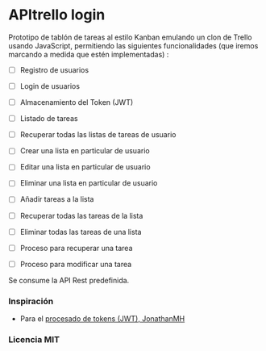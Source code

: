 # APItrello login

Prototipo de tablón de tareas al estilo Kanban emulando un clon de Trello usando JavaScript, permitiendo las siguientes funcionalidades (que iremos marcando a medida que estén implementadas) :

- [ ] Registro de usuarios

- [ ] Login de usuarios

- [ ] Almacenamiento del Token (JWT)

- [ ] Listado de tareas

- [ ] Recuperar todas las listas de tareas de usuario

- [ ] Crear una lista en particular de usuario

- [ ] Editar una lista en particular de usuario

- [ ] Eliminar una lista en particular de usuario

- [ ] Añadir tareas a la lista

- [ ] Recuperar todas las tareas de la lista

- [ ] Eliminar todas las tareas de una lista

- [ ] Proceso para recuperar una tarea

- [ ] Proceso para modificar una tarea

Se consume la API Rest predefinida.



### Inspiración

- Para el [procesado de tokens (JWT), JonathanMH](https://jonathanmh.com/example-json-web-tokens-vanilla-javascript/)


### Licencia MIT 





